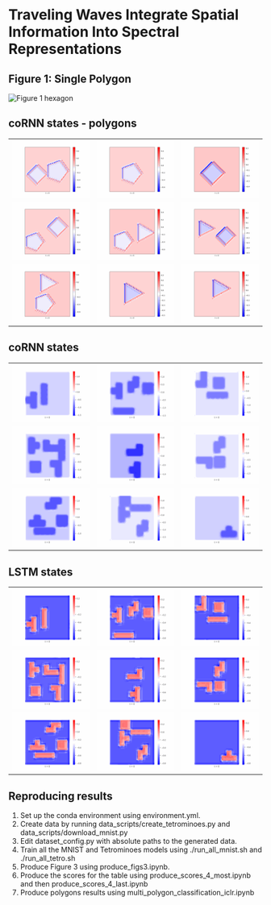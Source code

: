# Traveling Waves Integrate Spatial Information Into Spectral Representations

## Figure 1: Single Polygon
<img src="gifs/wave_hexagon.gif" alt="Figure 1 hexagon"/>

## coRNN states - polygons
<table>
  <tr>
    <td><img src="gifs/polygon_0.gif" alt="Polygon shape 0" width="200"/></td>
    <td><img src="gifs/polygon_1.gif" alt="Polygon shape 1" width="200"/></td>
    <td><img src="gifs/polygon_2.gif" alt="Polygon shape 2" width="200"/></td>
  </tr>
  <tr>
    <td><img src="gifs/polygon_3.gif" alt="Polygon shape 3" width="200"/></td>
    <td><img src="gifs/polygon_4.gif" alt="Polygon shape 4" width="200"/></td>
    <td><img src="gifs/polygon_5.gif" alt="Polygon shape 5" width="200"/></td>
  </tr>
  <tr>
    <td><img src="gifs/polygon_6.gif" alt="Polygon shape 6" width="200"/></td>
    <td><img src="gifs/polygon_7.gif" alt="Polygon shape 7" width="200"/></td>
    <td><img src="gifs/polygon_8.gif" alt="Polygon shape 8" width="200"/></td>
  </tr>
</table>


## coRNN states
<table>
  <tr>
    <td><img src="gifs/cornn_sample-2.gif" alt="Description 1" width="200"/></td>
    <td><img src="gifs/cornn_sample-4.gif" alt="Description 2" width="200"/></td>
    <td><img src="gifs/cornn_sample-5.gif" alt="Description 3" width="200"/></td>
  </tr>
  <tr>
    <td><img src="gifs/cornn_sample-7.gif" alt="Description 4" width="200"/></td>
    <td><img src="gifs/cornn_sample-8.gif" alt="Description 5" width="200"/></td>
    <td><img src="gifs/cornn_sample-9.gif" alt="Description 6" width="200"/></td>
  </tr>
  <tr>
    <td><img src="gifs/cornn_sample-10.gif" alt="Description 7" width="200"/></td>
    <td><img src="gifs/cornn_sample-11.gif" alt="Description 8" width="200"/></td>
    <td><img src="gifs/cornn_sample-12.gif" alt="Description 9" width="200"/></td>
  </tr>
</table>

## LSTM states
<table>
  <tr>
    <td><img src="gifs/lstm_sample-2.gif" alt="Description 1" width="200"/></td>
    <td><img src="gifs/lstm_sample-4.gif" alt="Description 2" width="200"/></td>
    <td><img src="gifs/lstm_sample-5.gif" alt="Description 3" width="200"/></td>
  </tr>
  <tr>
    <td><img src="gifs/lstm_sample-7.gif" alt="Description 4" width="200"/></td>
    <td><img src="gifs/lstm_sample-8.gif" alt="Description 5" width="200"/></td>
    <td><img src="gifs/lstm_sample-9.gif" alt="Description 6" width="200"/></td>
  </tr>
  <tr>
    <td><img src="gifs/lstm_sample-10.gif" alt="Description 7" width="200"/></td>
    <td><img src="gifs/lstm_sample-11.gif" alt="Description 8" width="200"/></td>
    <td><img src="gifs/lstm_sample-12.gif" alt="Description 9" width="200"/></td>
  </tr>
</table>

## Reproducing results
1. Set up the conda environment using environment.yml.
2. Create data by running data_scripts/create_tetrominoes.py and data_scripts/download_mnist.py
3. Edit dataset_config.py with absolute paths to the generated data.
4. Train all the MNIST and Tetrominoes models using ./run_all_mnist.sh and ./run_all_tetro.sh
5. Produce Figure 3 using produce_figs3.ipynb.
6. Produce the scores for the table using produce_scores_4_most.ipynb and then produce_scores_4_last.ipynb
7. Produce polygons results using multi_polygon_classification_iclr.ipynb